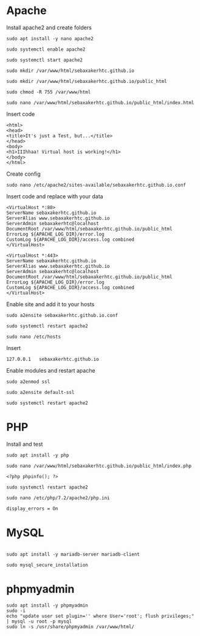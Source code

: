 # Apache

<p> Install apache2 and create folders
  
```  
sudo apt install -y nano apache2

sudo systemctl enable apache2

sudo systemctl start apache2

sudo mkdir /var/www/html/sebaxakerhtc.github.io

sudo mkdir /var/www/html/sebaxakerhtc.github.io/public_html

sudo chmod -R 755 /var/www/html

sudo nano /var/www/html/sebaxakerhtc.github.io/public_html/index.html
```
<p> Insert code

```
<html>
<head>
<title>It's just a Test, but...</title>
</head>
<body>
<h1>IIIhhaa! Virtual host is working!</h1>
</body>
</html>
```
<p> Create config

```
sudo nano /etc/apache2/sites-available/sebaxakerhtc.github.io.conf
```
<p> Insert code and replace with your data

```
<VirtualHost *:80>
ServerName sebaxakerhtc.github.io
ServerAlias www.sebaxakerhtc.github.io
ServerAdmin sebaxakerhtc@localhost
DocumentRoot /var/www/html/sebaxakerhtc.github.io/public_html
ErrorLog ${APACHE_LOG_DIR}/error.log
CustomLog ${APACHE_LOG_DIR}/access.log combined
</VirtualHost>

<VirtualHost *:443>
ServerName sebaxakerhtc.github.io
ServerAlias www.sebaxakerhtc.github.io
ServerAdmin sebaxakerhtc@localhost
DocumentRoot /var/www/html/sebaxakerhtc.github.io/public_html
ErrorLog ${APACHE_LOG_DIR}/error.log
CustomLog ${APACHE_LOG_DIR}/access.log combined
</VirtualHost>
```
<p> Enable site and add it to your hosts

```
sudo a2ensite sebaxakerhtc.github.io.conf

sudo systemctl restart apache2

sudo nano /etc/hosts
```
<p> Insert

```
127.0.0.1	sebaxakerhtc.github.io
```
<p> Enable modules and restart apache

```
sudo a2enmod ssl

sudo a2ensite default-ssl

sudo systemctl restart apache2

```
# PHP
<p> Install and test
  
```
sudo apt install -y php

sudo nano /var/www/html/sebaxakerhtc.github.io/public_html/index.php

<?php phpinfo(); ?>

sudo systemctl restart apache2

sudo nano /etc/php/7.2/apache2/php.ini

display_errors = On
```

# MySQL
```

sudo apt install -y mariadb-server mariadb-client

sudo mysql_secure_installation
```
# phpmyadmin
```
sudo apt install -y phpmyadmin
sudo -i
echo "update user set plugin='' where User='root'; flush privileges;" | mysql -u root -p mysql
sudo ln -s /usr/share/phpmyadmin /var/www/html/
```
